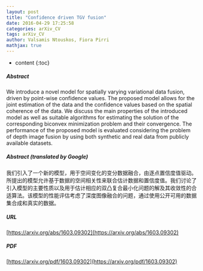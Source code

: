 ```yaml
---
layout: post
title: "Confidence driven TGV fusion"
date: 2016-04-29 17:25:58
categories: arXiv_CV
tags: arXiv_CV
author: Valsamis Ntouskos, Fiora Pirri
mathjax: true
---
```


* content
{:toc}

##### Abstract
We introduce a novel model for spatially varying variational data fusion, driven by point-wise confidence values. The proposed model allows for the joint estimation of the data and the confidence values based on the spatial coherence of the data. We discuss the main properties of the introduced model as well as suitable algorithms for estimating the solution of the corresponding biconvex minimization problem and their convergence. The performance of the proposed model is evaluated considering the problem of depth image fusion by using both synthetic and real data from publicly available datasets.

##### Abstract (translated by Google)
我们引入了一个新的模型，用于空间变化的变分数据融合，由逐点置信度值驱动。所提出的模型允许基于数据的空间相关性来联合估计数据和置信度值。我们讨论了引入模型的主要性质以及用于估计相应的双凸复合最小化问题的解及其收敛性的合适算法。该模型的性能评估考虑了深度图像融合的问题，通过使用公开可用的数据集合成和真实的数据。

##### URL
[https://arxiv.org/abs/1603.09302](https://arxiv.org/abs/1603.09302)

##### PDF
[https://arxiv.org/pdf/1603.09302](https://arxiv.org/pdf/1603.09302)

